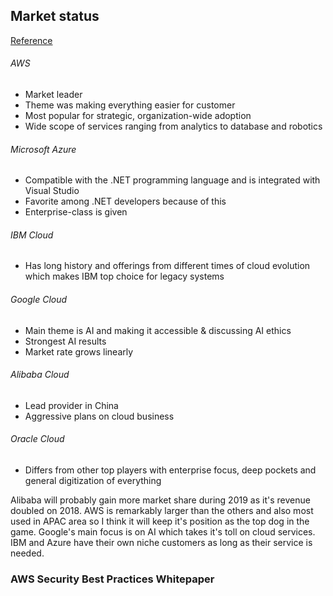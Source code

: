 ## Market status

[Reference](https://www.datamation.com/cloud-computing/cloud-computing-companies.html)

###### AWS
* Market leader
* Theme was making everything easier for customer
* Most popular for strategic, organization-wide adoption
* Wide scope of services ranging from analytics to database and robotics

###### Microsoft Azure
* Compatible with the .NET programming language and is integrated with Visual Studio
* Favorite among .NET developers because of this
* Enterprise-class is given

###### IBM Cloud
* Has long history and offerings from different times of cloud evolution which makes IBM top choice for legacy systems

###### Google Cloud
* Main theme is AI and making it accessible & discussing AI ethics
* Strongest AI results
* Market rate grows linearly

###### Alibaba Cloud
* Lead provider in China
* Aggressive plans on cloud business

###### Oracle Cloud
* Differs from other top players with enterprise focus, deep pockets and general digitization of everything

Alibaba will probably gain more market share during 2019 as it's revenue doubled on 2018. AWS is remarkably larger than the others and also most used in APAC area so I think it will keep it's position as the top dog in the game. Google's main focus is on AI which takes it's toll on cloud services. IBM and Azure have their own niche customers as long as their service is needed.

### AWS Security Best Practices Whitepaper

